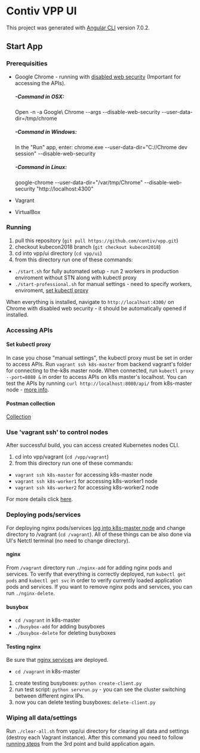 # Contiv VPP UI

This project was generated with [Angular CLI](https://github.com/angular/angular-cli) version 7.0.2.

## Start App

### Prerequisities

- Google Chrome - running with [disabled web security](https://stackoverflow.com/questions/3102819/disable-same-origin-policy-in-chrome) (Important for accessing the APIs).
    ##### -Command in OSX:
    Open -n -a Google\ Chrome --args --disable-web-security --user-data-dir=/tmp/chrome
    ##### -Command in Windows:
    In the "Run" app, enter: chrome.exe --user-data-dir="C://Chrome dev session" --disable-web-security
    ##### -Command in Linux:
    google-chrome --user-data-dir="/var/tmp/Chrome" --disable-web-security "http://localhost:4300"

- Vagrant
- VirtualBox

### Running

1. pull this repository (`git pull https://github.com/contiv/vpp.git`)
2. checkout kubecon2018 branch (`git checkout kubecon2018`)
3. cd into vpp/ui directory (`cd vpp/ui`)
4. from this directory run one of these commands:
- `./start.sh` for fully automated setup - run 2 workers in production enviroment without STN along with kubectl proxy
- `./start-professional.sh` for manual settings - need to specify workers, enviroment, [set kubectl proxy](#set-kubectl-proxy)

When everything is installed, navigate to `http://localhost:4300/` on Chrome with disabled web security - it should be automatically opened if installed.

### Accessing APIs

#### Set kubectl proxy
In case you chose "manual settings", the kubectl proxy must be set in order to access APIs. Run `vagrant ssh k8s-master` from backend vagrant's folder for connecting to the-k8s master node. When connected, run `kubectl proxy --port=8080 &` in order to access APIs on k8s master's localhost. You can test the APIs by running `curl http://localhost:8080/api/` from k8s-master node - [more info](https://kubernetes.io/docs/tasks/access-application-cluster/access-cluster/).

#### Postman collection
[Collection](./data/ContivVPP.postman_collection.json)

### Use 'vagrant ssh' to control nodes
After successful build, you can access created Kubernetes nodes CLI.

1. cd into vpp/vagrant (`cd /vpp/vagrant`)
2. from this directory run one of these commands:
- `vagrant ssh k8s-master` for accessing k8s-master node
- `vagrant ssh k8s-worker1` for accessing k8s-worker1 node
- `vagrant ssh k8s-worker2` for accessing k8s-worker2 node

For more details click [here](https://github.com/contiv/vpp/tree/kubecon2018/vagrant).

### Deploying pods/services

For deploying nginx pods/services [log into k8s-master node](#use-vagrant-ssh-to-control-nodes) and change directory to /vagrant (`cd /vagrant`).
All of these things can be also done via UI's Netctl terminal (no need to change directory).

#### nginx
From `/vagrant` directory run `./nginx-add` for adding nginx pods and services. To verify that everything is correctly deployed, run `kubectl get pods` and `kubectl get svc` in order to verify currently loaded application pods and services. If you want to remove nginx pods and services, you can run `./nginx-delete`.

#### busybox
- `cd /vagrant` in k8s-master
- `./busybox-add` for adding busyboxes
- `./busybox-delete` for deleting busyboxes

#### Testing nginx
Be sure that [nginx services](#nginx) are deployed.

- `cd /vagrant` in k8s-master

1. create testing busyboxes: `python create-client.py`
2. run test script: `python servrun.py` - you can see the cluster switching between different nginx IPs.
3. now you can delete testing busyboxes: `delete-client.py`

### Wiping all data/settings

Run `./clear-all.sh` from vpp/ui directory for clearing all data and settings (destroy each Vagrant instance). After this command you need to follow [running steps](#running) from the 3rd point and build application again.
